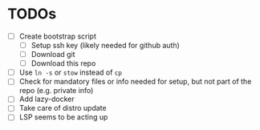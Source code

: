 # TODOs

- [ ] Create bootstrap script
  - [ ] Setup ssh key (likely needed for github auth)
  - [ ] Download git
  - [ ] Download this repo
- [ ] Use `ln -s` or `stow` instead of `cp`
- [ ] Check for mandatory files or info needed for setup, but not part of the repo (e.g. private info)
- [ ] Add lazy-docker
- [ ] Take care of distro update
- [ ] LSP seems to be acting up
